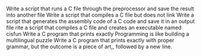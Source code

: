 Write a script that runs a C file through the preprocessor and save the result into another file
Write a script that compiles a C file but does not link
Write a script that generates the assembly code of a C code and save it in an output file
rite a script that compiles a C file and creates an executable named cisfun
Write a C program that prints exactly Programming is like building a multilingual puzzle
Write a C program that prints exactly with proper grammar, but the outcome is a piece of art,, followed by a new line.
